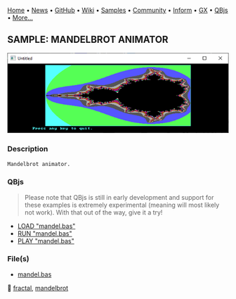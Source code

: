 [Home](https://qb64.com) • [News](../../news.md) • [GitHub](https://github.com/QB64Official/qb64) • [Wiki](https://github.com/QB64Official/qb64/wiki) • [Samples](../../samples.md) • [Community](../../community.md) • [Inform](../../inform.md) • [GX](../../gx.md) • [QBjs](../../qbjs.md) • [More...](../../more.md)

## SAMPLE: MANDELBROT ANIMATOR

![screenshot.png](img/screenshot.png)

### Description

```text
Mandelbrot animator.
```

### QBjs

> Please note that QBjs is still in early development and support for these examples is extremely experimental (meaning will most likely not work). With that out of the way, give it a try!

* [LOAD "mandel.bas"](https://v6p9d9t4.ssl.hwcdn.net/html/5963335/index.html?src=https://qb64.com/samples/mandelbrot-animator/src/mandel.bas)
* [RUN "mandel.bas"](https://v6p9d9t4.ssl.hwcdn.net/html/5963335/index.html?mode=auto&src=https://qb64.com/samples/mandelbrot-animator/src/mandel.bas)
* [PLAY "mandel.bas"](https://v6p9d9t4.ssl.hwcdn.net/html/5963335/index.html?mode=play&src=https://qb64.com/samples/mandelbrot-animator/src/mandel.bas)

### File(s)

* [mandel.bas](src/mandel.bas)

🔗 [fractal](../fractal.md), [mandelbrot](../mandelbrot.md)
